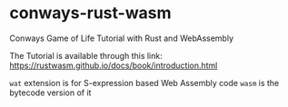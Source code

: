 # conways-rust-wasm
Conways Game of Life Tutorial with Rust and WebAssembly

The Tutorial is available through this link: https://rustwasm.github.io/docs/book/introduction.html

`wat` extension is for S-expression based Web Assembly code
`wasm` is the bytecode version of it